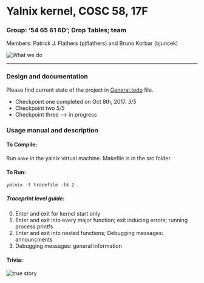 # Yalnix kernel, COSC 58, 17F
### Group: ‘54 65 61 6D’; Drop Tables; team
Members: Patrick J. Flathers (pjflathers) and Bruno Korbar (bjuncek)


![What we do](http://folk.uio.no/hpv/linuxtoons/foxtrot.1999-08-16.png)

---



### Design and documentation
Please find current state of the project in [General.todo](General.todo) file. 
 - Checkpoint one completed on Oct 8th, 2017. *3/5*
 - Checkpoint two *5/5*
 - Checkpoint three --> in progress

### Usage manual and description
#### To Compile:
Run `make` in the yalnix virtual machine. Makefile is in the src folder.

#### To Run:
`yalnix -t tracefile -lk 2`

##### Traceprint level guide:
0. Enter and exit for kernel start only
1. Enter and exit into every major function; exit inducing errors; running process printfs
2. Enter and exit into nested functions; Debugging messages: announcments
3. Debugging messages: general information

#### Trivia:
![true story](https://imgs.xkcd.com/comics/git_commit_2x.png)